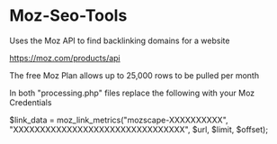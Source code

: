 # Moz-Seo-Tools

Uses the Moz API to find backlinking domains for a website

https://moz.com/products/api

The free Moz Plan allows up to 25,000 rows to be pulled per month

In both "processing.php" files replace the following with your Moz Credentials

$link_data = moz_link_metrics("mozscape-XXXXXXXXXX", "XXXXXXXXXXXXXXXXXXXXXXXXXXXXXXXX", $url, $limit, $offset);
